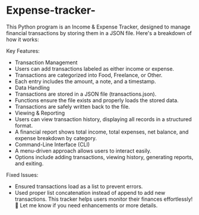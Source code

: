 # Expense-tracker-

This Python program is an Income & Expense Tracker, designed to manage financial transactions by storing them in a JSON file. Here's a breakdown of how it works:

Key Features:
- Transaction Management
- Users can add transactions labeled as either income or expense.
- Transactions are categorized into Food, Freelance, or Other.
- Each entry includes the amount, a note, and a timestamp.
- Data Handling
- Transactions are stored in a JSON file (transactions.json).
- Functions ensure the file exists and properly loads the stored data.
- Transactions are safely written back to the file.
- Viewing & Reporting
- Users can view transaction history, displaying all records in a structured format.
- A financial report shows total income, total expenses, net balance, and expense breakdown by category.
- Command-Line Interface (CLI)
- A menu-driven approach allows users to interact easily.
- Options include adding transactions, viewing history, generating reports, and exiting.

Fixed Issues:
- Ensured transactions load as a list to prevent errors.
- Used proper list concatenation instead of append to add new transactions.
This tracker helps users monitor their finances effortlessly! 🚀 Let me know if you need enhancements or more details.

